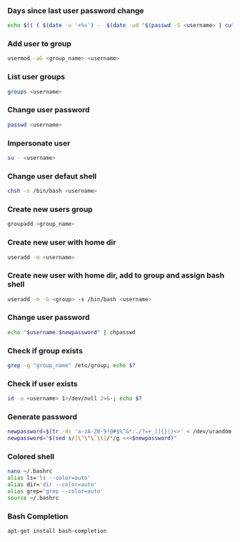 ### Days since last user password change

```bash
echo $(( ( $(date -u '+%s') -  $(date -ud "$(passwd -S <username> | cut -d' ' -f3)" +'%s') )/60/60/24 )) days
```

### Add user to group

```bash
usermod -aG <group_name> <username>
```

### List user groups

```bash
groups <username>
```

### Change user password

```bash
passwd <username>
```

### Impersonate user

```bash
su - <username>
```

### Change user defaut shell

```bash
chsh -s /bin/bash <username>
```

### Create new users group

```bash
groupadd <group_name>
```

### Create new user with home dir

```bash
useradd -m <username>
```

### Create new user with home dir, add to group and assign bash shell

```bash
useradd -m -G <group> -s /bin/bash <username>
```

### Change user password

```bash
echo "$username:$newpassword" | chpasswd
```

### Check if group exists

```bash
grep -q "group_name" /etc/group; echo $?
```

### Check if user exists

```bash
id -u <username> 1>/dev/null 2>&-; echo $?
```

### Generate password

```bash
newpassword=$(tr -dc 'a-zA-Z0-9!@#$%^&*:./?=+_[]{}()<>' < /dev/urandom | head -c 20)
newpassword="$(sed s/[\'\"\`\\]/*/g <<<$newpassword)"
```

### Colored shell

```bash
nano ~/.bashrc
alias ls='ls --color=auto'
alias dir='dir --color=auto'
alias grep='grep --color=auto'
source ~/.bashrc
```

### Bash Completion

```bash
apt-get install bash-completion
```

